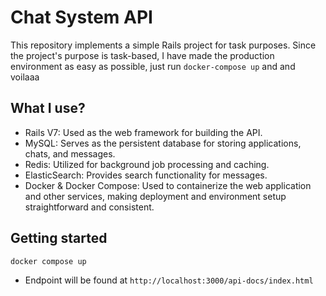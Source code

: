 # Chat System API

This repository implements a simple Rails project for task purposes. Since the project's purpose is task-based, I have made the production environment as easy as possible, just run `docker-compose up` and  and voilaaa

## What I use?

- Rails V7: Used as the web framework for building the API.
- MySQL: Serves as the persistent database for storing applications, chats, and messages.
- Redis: Utilized for background job processing and caching.
- ElasticSearch: Provides search functionality for messages.
- Docker & Docker Compose: Used to containerize the web application and other services, making deployment and environment setup straightforward and consistent.


## Getting started
```
docker compose up
```
- Endpoint will be found at `http://localhost:3000/api-docs/index.html`

